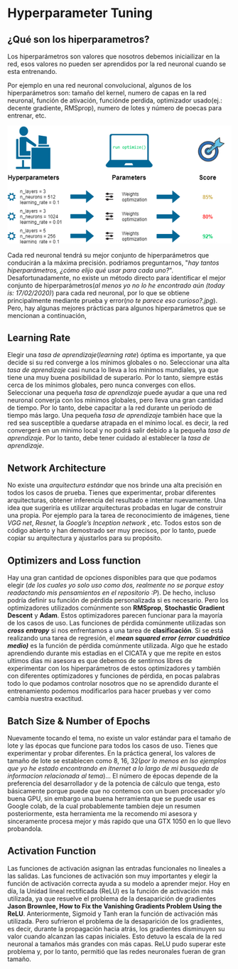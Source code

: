 # Hyperparameter Tuning

## ¿Qué son los hiperparametros?

Los hiperparámetros son valores que nosotros debemos iniciailizar en la red, esos valores no pueden ser aprendidos por la red neuronal cuando se esta entrenando.

Por ejemplo en una red neuronal convolucional, algunos de los hiperparámetros son: tamaño del kernel, numero de capas en la red neuronal, función de ativación, funciónde perdida, optimizador usado(ej.: decente gradiente, RMSprop), numero de lotes y número de poecas para entrenar, etc.

<img src="teoria\hyperparameters.png">

Cada red neuronal tendrá su mejor conjunto de hiperparámetros que conducirán a la máxima precisión. podriamos preguntarnos, "*hay tantos hiperparámetros, ¿cómo elijo qué usar para cada uno?*". Desafortunadamente, no existe un método directo para identificar el mejor conjunto de hiperparámetros(*al menos yo no lo he encontrado aún (today is: 17/02/2020)*) para cada red neuronal, por lo que se obtiene principalmente mediante prueba y error(*no te parece eso curioso?.jpg*). Pero, hay algunas mejores prácticas para algunos hiperparámetros que se mencionan a continuación, 

## Learning Rate

Elegir una *tasa de aprendizaje*(*learning rate*) óptima es importante, ya que decide si su red converge a los mínimos globales o no. Seleccionar una alta *tasa de aprendizaje* casi nunca lo lleva a los mínimos mundiales, ya que tiene una muy buena posibilidad de superarlo. Por lo tanto, siempre estás cerca de los mínimos globales, pero nunca converges con ellos. Seleccionar una pequeña *tasa de aprendizaje* puede ayudar a que una red neuronal converja con los mínimos globales, pero lleva una gran cantidad de tiempo. Por lo tanto, debe capacitar a la red durante un período de tiempo más largo. Una pequeña *tasa de aprendizaje* también hace que la red sea susceptible a quedarse atrapada en el mínimo local. es decir, la red convergerá en un mínimo local y no podrá salir debido a la pequeña *tasa de aprendizaje*. Por lo tanto, debe tener cuidado al establecer la *tasa de aprendizaje*.

## Network Architecture

No existe una *arquitectura estándar* que nos brinde una alta precisión en todos los casos de prueba. Tienes que experimentar, probar diferentes arquitecturas, obtener inferencia del resultado e intentar nuevamente. Una idea que sugeriría es utilizar arquitecturas probadas en lugar de construir una propia. Por ejemplo para la tarea de reconocimiento de imágenes, tiene *VGG net*, *Resnet*, la *Google’s Inception network* , etc. Todos estos son de código abierto y han demostrado ser muy precisos, por lo tanto, puede copiar su arquitectura y ajustarlos para su propósito.

## Optimizers and Loss function

Hay una gran cantidad de opciones disponibles para que que podamos elegir (*de los cuales yo solo uso como dos, realmente no se porque estoy readactando mis pensamientos en el repositorio :P*). De hecho, incluso podría definir su función de pérdida personalizada si es necesario. Pero los optimizadores utilizados comúnmente son **RMSprop**, **Stochastic Gradient Descent** y **Adam**. Estos optimizadores parecen funcionar para la mayoría de los casos de uso. Las funciones de pérdida comúnmente utilizadas son ***cross entropy*** si nos enfrentamos a una tarea de **clasificación**. Si se está realizando una tarea de regresión, el ***mean squared error (error cuadrático medio)*** es la función de pérdida comúnmente utilizada. Algo que he estado aprendiendo durante mis estadias en el CICATA y que me repite en estos ultimos dias mi asesora es que debemos de sentirnos libres de experimentar con los hiperparámetros de estos optimizadores y también con diferentes optimizadores y funciones de pérdida, en pocas palabras todo lo que podamos controlar nosotros que no se aprendido durante el entrenamiento podemos modificarlos para hacer pruebas y ver como cambia nuestra exactitud.

## Batch Size & Number of Epochs

Nuevamente tocando el tema, no existe un valor estándar para el tamaño de lote y las épocas que funcione para todos los casos de uso. Tienes que experimentar y probar diferentes. En la práctica general, los valores de tamaño de lote se establecen como 8, 16, 32(*por lo menos en lso ejemplos que yo he estado encontrando en itnernet a lo largo de mi busqueda de informacion relacionada al tema*)... El número de épocas depende de la preferencia del desarrollador y de la potencia de cálculo que tenga, esto básicamente porque puede que no contemos con un buen procesador y/o buena GPU, sin embargo una buena herramienta que se puede usar es Google colab, de la cual probablemente tambien deje un resumen posteriormente, esta herramienta me la recomendo mi asesora y sinceramente procesa mejor y más rapido que una GTX 1050 en lo que llevo probandola.

## Activation Function

Las funciones de activación asignan las entradas funcionales no lineales a las salidas. Las funciones de activación son muy importantes y elegir la función de activación correcta ayuda a su modelo a aprender mejor. Hoy en día, la Unidad lineal rectificada (ReLU) es la función de activación más utilizada, ya que resuelve el problema de la desaparición de gradientes **Jason Brownlee, How to Fix the Vanishing Gradients Problem Using the ReLU**. Anteriormente, Sigmoid y Tanh eran la función de activación más utilizada. Pero sufrieron el problema de la desaparición de los gradientes, es decir, durante la propagación hacia atrás, los gradientes disminuyen su valor cuando alcanzan las capas iniciales. Esto detuvo la escala de la red neuronal a tamaños más grandes con más capas. ReLU pudo superar este problema y, por lo tanto, permitió que las redes neuronales fueran de gran tamaño.
